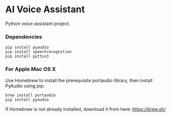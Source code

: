 # AI Voice Assistant
Python voice assistant project. 

### Dependencies

```
pip install pyaudio
pip install speechrecognition
pip install pyttsx3

```
### For Apple Mac OS X

Use Homebrew to install the prerequisite portaudio library, then install PyAudio using pip:

```
brew install portaudio
pip install pyaudio
```

If Homebrew is not already installed, download it from here: https://brew.sh/
